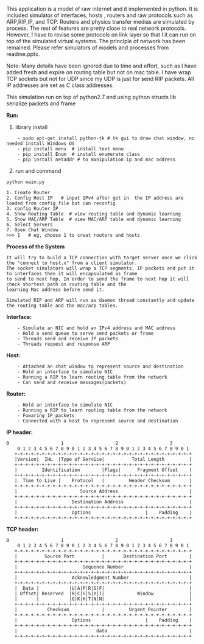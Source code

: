 This application is a model of raw internet and it implemented in python.
It is included simulator of interfaces, hosts , routers and raw  protocols such as ARP,RIP,IP, and TCP. 
Routers and physics transfer medias are simulated by process.
The rest of features are pretty close to real network protocols. However, I have to revise some protocols 
on link layer so that I it can run on top of the simulated virtual systems. 
The principle of network has been remained.
Please refer simulators of  models and processes from readme.pptx.

Note: Many details have been ignored due to time and effort, such as I have added fresh and 
expire on routing table but not on mac table. I have wrap TCP sockets but not for UDP since
my UDP is just for send RIP packets. 
All IP addresses are set as C class addresses. 

This simulation run on top of python2.7 and using python structs lib serialize packets and frame

**Run:**
1. library install
`````
    - sudo apt-get install python-tk # tk gui to draw chat window, no needed install Windows OS
    - pip install menu  # install text menu
    - pip install Enum  # install enumerate class
    - pip install netaddr # to manipulation ip and mac address
`````
2. run and command
`````
python main.py

1. Create Router
2. Config Host IP   # input IPv4 after get in  the IP address are loaded from config file but can reconfig
3. config Router IP  
4. Show Routing Table  # view routing table and dynamic learning
5. Show MAC/ARP Table  # view MAC/ARP table and dynamic learning
6. Select Servers
7. Open Chat Window
>>> 1   # eg, choose 1 to creat routers and hosts

`````
**Process of the System**
`````
It will try to build a TCP connection with target server once we click the "connect to host.x" from a client simulator.
The socket simulators will wrap a TCP segments, IP packets and put it to interfaces then it will encapsulated as frame 
to send to next hop. In order to send the frame to next hop it will check shortest path on routing table and the 
learning Mac address before send it.

Simulated RIP and ARP will run as daemon thread constantly and update the routing table and the mac/arp tables.

`````


**Interface:**

`````
    - Simulate an NIC and hold an IPv4 address and MAC address
    - Hold a send queue to serve send packets or frame
    - Threads send and receive IP packets
    - Threads request and response ARP
`````

**Host:**
`````
    - Attached an chat window to represent source and destination
    - Hold an interface to simulate NIC 
    - Running a RIP to learn routing table from the network
    - Can send and receive messages(packets) 
`````

**Router:**
`````
    - Hold an interface to simulate NIC 
    - Running a RIP to learn routing table from the network
    - Fowaring IP packets
    - Connected with a host to represent source and destination 
`````

**IP header:**

`````
0                   1                   2                   3
    0 1 2 3 4 5 6 7 8 9 0 1 2 3 4 5 6 7 8 9 0 1 2 3 4 5 6 7 8 9 0 1
   +-+-+-+-+-+-+-+-+-+-+-+-+-+-+-+-+-+-+-+-+-+-+-+-+-+-+-+-+-+-+-+-+
   |Version|  IHL  |Type of Service|          Total Length         |
   +-+-+-+-+-+-+-+-+-+-+-+-+-+-+-+-+-+-+-+-+-+-+-+-+-+-+-+-+-+-+-+-+
   |         Identification        |Flags|      Fragment Offset    |
   +-+-+-+-+-+-+-+-+-+-+-+-+-+-+-+-+-+-+-+-+-+-+-+-+-+-+-+-+-+-+-+-+
   |  Time to Live |    Protocol   |         Header Checksum       |
   +-+-+-+-+-+-+-+-+-+-+-+-+-+-+-+-+-+-+-+-+-+-+-+-+-+-+-+-+-+-+-+-+
   |                       Source Address                          |
   +-+-+-+-+-+-+-+-+-+-+-+-+-+-+-+-+-+-+-+-+-+-+-+-+-+-+-+-+-+-+-+-+
   |                    Destination Address                        |
   +-+-+-+-+-+-+-+-+-+-+-+-+-+-+-+-+-+-+-+-+-+-+-+-+-+-+-+-+-+-+-+-+
   |                    Options                    |    Padding    |
   +-+-+-+-+-+-+-+-+-+-+-+-+-+-+-+-+-+-+-+-+-+-+-+-+-+-+-+-+-+-+-+-+
`````

**TCP header:**

`````
0                   1                   2                   3   
    0 1 2 3 4 5 6 7 8 9 0 1 2 3 4 5 6 7 8 9 0 1 2 3 4 5 6 7 8 9 0 1 
   +-+-+-+-+-+-+-+-+-+-+-+-+-+-+-+-+-+-+-+-+-+-+-+-+-+-+-+-+-+-+-+-+
   |          Source Port          |       Destination Port        |
   +-+-+-+-+-+-+-+-+-+-+-+-+-+-+-+-+-+-+-+-+-+-+-+-+-+-+-+-+-+-+-+-+
   |                        Sequence Number                        |
   +-+-+-+-+-+-+-+-+-+-+-+-+-+-+-+-+-+-+-+-+-+-+-+-+-+-+-+-+-+-+-+-+
   |                    Acknowledgment Number                      |
   +-+-+-+-+-+-+-+-+-+-+-+-+-+-+-+-+-+-+-+-+-+-+-+-+-+-+-+-+-+-+-+-+
   |  Data |           |U|A|P|R|S|F|                               |
   | Offset| Reserved  |R|C|S|S|Y|I|            Window             |
   |       |           |G|K|H|T|N|N|                               |
   +-+-+-+-+-+-+-+-+-+-+-+-+-+-+-+-+-+-+-+-+-+-+-+-+-+-+-+-+-+-+-+-+
   |           Checksum            |         Urgent Pointer        |
   +-+-+-+-+-+-+-+-+-+-+-+-+-+-+-+-+-+-+-+-+-+-+-+-+-+-+-+-+-+-+-+-+
   |                    Options                    |    Padding    |
   +-+-+-+-+-+-+-+-+-+-+-+-+-+-+-+-+-+-+-+-+-+-+-+-+-+-+-+-+-+-+-+-+
   |                             data                              |
   +-+-+-+-+-+-+-+-+-+-+-+-+-+-+-+-+-+-+-+-+-+-+-+-+-+-+-+-+-+-+-+-+
`````

